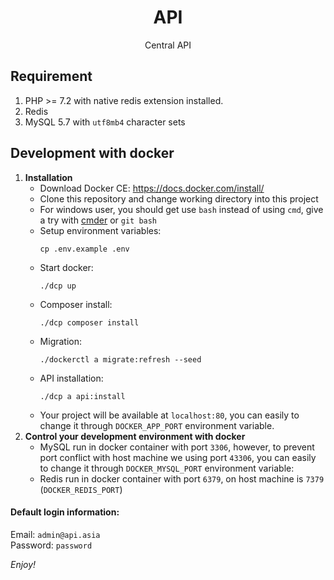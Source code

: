 <h1 align="center">API</h1>
<p align="center">Central API </p>    
  
## Requirement
1. PHP >= 7.2 with native redis extension installed.
2. Redis
3. MySQL 5.7 with `utf8mb4` character sets  
  
## Development with docker

1. **Installation**
    - Download Docker CE: https://docs.docker.com/install/
    - Clone this repository and change working directory into this project
    - For windows user, you should get use `bash` instead of using `cmd`, give a try with [cmder](http://cmder.net/) or `git bash`
    - Setup environment variables:
        ```
        cp .env.example .env
        ```
    - Start docker:
        ```
        ./dcp up
        ```
    - Composer install:
        ```
        ./dcp composer install
        ```
    - Migration:
        ```
        ./dockerctl a migrate:refresh --seed
        ```
    - API installation:
        ```
        ./dcp a api:install
        ```
    - Your project will be available at `localhost:80`, you can easily to change it through `DOCKER_APP_PORT` environment variable.
2. **Control your development environment with docker**
    - MySQL run in docker container with port `3306`, however, to prevent port conflict with host machine we using port `43306`, you can easily to change it through `DOCKER_MYSQL_PORT` environment variable:
    - Redis run in docker container with port `6379`, on host machine is `7379` (`DOCKER_REDIS_PORT`)
#### Default login information:
Email: `admin@api.asia`  
Password: `password`  
  
  
_Enjoy!_

